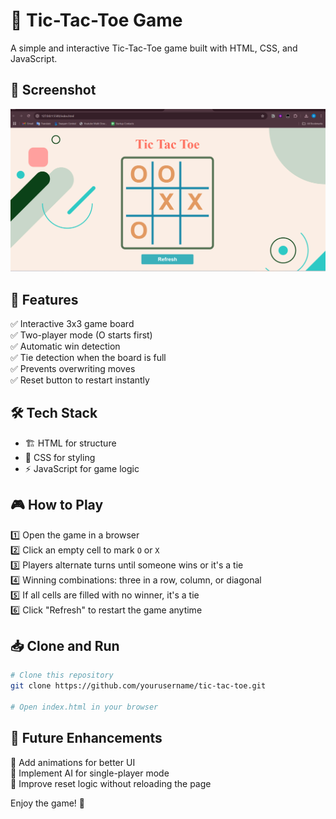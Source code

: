 # 🎲 Tic-Tac-Toe Game

A simple and interactive Tic-Tac-Toe game built with HTML, CSS, and JavaScript.

## 📸 Screenshot
![Tic-Tac-Toe Screenshot](https://github.com/hemant-kushwaha/tic--tac--toe-game/blob/main/demo_screenshot.png)

## 📌 Features
✅ Interactive 3x3 game board  
✅ Two-player mode (O starts first)  
✅ Automatic win detection  
✅ Tie detection when the board is full  
✅ Prevents overwriting moves  
✅ Reset button to restart instantly  

## 🛠 Tech Stack
- 🏗 HTML for structure  
- 🎨 CSS for styling  
- ⚡ JavaScript for game logic  

## 🎮 How to Play
1️⃣ Open the game in a browser  
2️⃣ Click an empty cell to mark `O` or `X`  
3️⃣ Players alternate turns until someone wins or it's a tie  
4️⃣ Winning combinations: three in a row, column, or diagonal  
5️⃣ If all cells are filled with no winner, it's a tie  
6️⃣ Click "Refresh" to restart the game anytime  

## 📥 Clone and Run
```sh
# Clone this repository
git clone https://github.com/yourusername/tic-tac-toe.git

# Open index.html in your browser
```

## 🚀 Future Enhancements
🔹 Add animations for better UI  
🔹 Implement AI for single-player mode  
🔹 Improve reset logic without reloading the page  

Enjoy the game! 🎉

